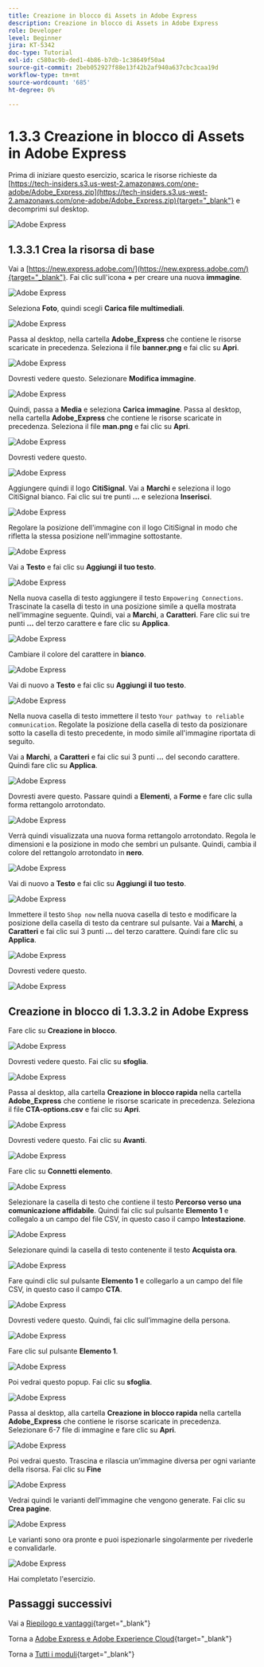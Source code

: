 ```yaml
---
title: Creazione in blocco di Assets in Adobe Express
description: Creazione in blocco di Assets in Adobe Express
role: Developer
level: Beginner
jira: KT-5342
doc-type: Tutorial
exl-id: c580ac9b-ded1-4b86-b7db-1c38649f50a4
source-git-commit: 2beb052927f88e13f42b2af940a637cbc3caa19d
workflow-type: tm+mt
source-wordcount: '685'
ht-degree: 0%

---
```


# 1.3.3 Creazione in blocco di Assets in Adobe Express

Prima di iniziare questo esercizio, scarica le risorse richieste da [https://tech-insiders.s3.us-west-2.amazonaws.com/one-adobe/Adobe_Express.zip](https://tech-insiders.s3.us-west-2.amazonaws.com/one-adobe/Adobe_Express.zip){target="_blank"} e decomprimi sul desktop.

![Adobe Express](./images/expressassets.png)

## 1.3.3.1 Crea la risorsa di base

Vai a [https://new.express.adobe.com/](https://new.express.adobe.com/){target="_blank"}. Fai clic sull&#39;icona **+** per creare una nuova **immagine**.

![Adobe Express](./images/expressbc0.png)

Seleziona **Foto**, quindi scegli **Carica file multimediali**.

![Adobe Express](./images/expressbc1.png)

Passa al desktop, nella cartella **Adobe_Express** che contiene le risorse scaricate in precedenza. Seleziona il file **banner.png** e fai clic su **Apri**.

![Adobe Express](./images/expressbc2.png)

Dovresti vedere questo. Selezionare **Modifica immagine**.

![Adobe Express](./images/expressbc3.png)

Quindi, passa a **Media** e seleziona **Carica immagine**. Passa al desktop, nella cartella **Adobe_Express** che contiene le risorse scaricate in precedenza. Seleziona il file **man.png** e fai clic su **Apri**.

![Adobe Express](./images/expressbc4.png)

Dovresti vedere questo.

![Adobe Express](./images/expressbc5.png)

Aggiungere quindi il logo **CitiSignal**. Vai a **Marchi** e seleziona il logo CitiSignal bianco. Fai clic sui tre punti **...** e seleziona **Inserisci**.

![Adobe Express](./images/expressbc6.png)

Regolare la posizione dell&#39;immagine con il logo CitiSignal in modo che rifletta la stessa posizione nell&#39;immagine sottostante.

![Adobe Express](./images/expressbc7.png)

Vai a **Testo** e fai clic su **Aggiungi il tuo testo**.

![Adobe Express](./images/expressbc7a.png)

Nella nuova casella di testo aggiungere il testo `Empowering Connections`. Trascinate la casella di testo in una posizione simile a quella mostrata nell&#39;immagine seguente. Quindi, vai a **Marchi**, a **Caratteri**. Fare clic sui tre punti **...** del terzo carattere e fare clic su **Applica**.

![Adobe Express](./images/expressbc8.png)

Cambiare il colore del carattere in **bianco**.

![Adobe Express](./images/expressbc9.png)

Vai di nuovo a **Testo** e fai clic su **Aggiungi il tuo testo**.

![Adobe Express](./images/expressbc10.png)

Nella nuova casella di testo immettere il testo `Your pathway to reliable communication`. Regolate la posizione della casella di testo da posizionare sotto la casella di testo precedente, in modo simile all&#39;immagine riportata di seguito.

Vai a **Marchi**, a **Caratteri** e fai clic sui 3 punti **...** del secondo carattere. Quindi fare clic su **Applica**.

![Adobe Express](./images/expressbc12.png)

Dovresti avere questo. Passare quindi a **Elementi**, a **Forme** e fare clic sulla forma rettangolo arrotondato.

![Adobe Express](./images/expressbc13.png)

Verrà quindi visualizzata una nuova forma rettangolo arrotondato. Regola le dimensioni e la posizione in modo che sembri un pulsante. Quindi, cambia il colore del rettangolo arrotondato in **nero**.

![Adobe Express](./images/expressbc14.png)

Vai di nuovo a **Testo** e fai clic su **Aggiungi il tuo testo**.

![Adobe Express](./images/expressbc15.png)

Immettere il testo `Shop now` nella nuova casella di testo e modificare la posizione della casella di testo da centrare sul pulsante. Vai a **Marchi**, a **Caratteri** e fai clic sui 3 punti **...** del terzo carattere. Quindi fare clic su **Applica**.

![Adobe Express](./images/expressbc16.png)

Dovresti vedere questo.

![Adobe Express](./images/expressbc17.png)

## Creazione in blocco di 1.3.3.2 in Adobe Express

Fare clic su **Creazione in blocco**.

![Adobe Express](./images/expressbc18.png)

Dovresti vedere questo. Fai clic su **sfoglia**.

![Adobe Express](./images/expressbc19.png)

Passa al desktop, alla cartella **Creazione in blocco rapida** nella cartella **Adobe_Express** che contiene le risorse scaricate in precedenza. Seleziona il file **CTA-options.csv** e fai clic su **Apri**.

![Adobe Express](./images/expressbc20.png)

Dovresti vedere questo. Fai clic su **Avanti**.

![Adobe Express](./images/expressbc21.png)

Fare clic su **Connetti elemento**.

![Adobe Express](./images/expressbc22.png)

Selezionare la casella di testo che contiene il testo **Percorso verso una comunicazione affidabile**. Quindi fai clic sul pulsante **Elemento 1** e collegalo a un campo del file CSV, in questo caso il campo **Intestazione**.

![Adobe Express](./images/expressbc23.png)

Selezionare quindi la casella di testo contenente il testo **Acquista ora**.

![Adobe Express](./images/expressbc24.png)

Fare quindi clic sul pulsante **Elemento 1** e collegarlo a un campo del file CSV, in questo caso il campo **CTA**.

![Adobe Express](./images/expressbc25.png)

Dovresti vedere questo. Quindi, fai clic sull’immagine della persona.

![Adobe Express](./images/expressbc26.png)

Fare clic sul pulsante **Elemento 1**.

![Adobe Express](./images/expressbc27.png)

Poi vedrai questo popup. Fai clic su **sfoglia**.

![Adobe Express](./images/expressbc28.png)

Passa al desktop, alla cartella **Creazione in blocco rapida** nella cartella **Adobe_Express** che contiene le risorse scaricate in precedenza. Selezionare 6-7 file di immagine e fare clic su **Apri**.

![Adobe Express](./images/expressbc29.png)

Poi vedrai questo. Trascina e rilascia un’immagine diversa per ogni variante della risorsa. Fai clic su **Fine**

![Adobe Express](./images/expressbc31.png)

Vedrai quindi le varianti dell’immagine che vengono generate. Fai clic su **Crea pagine**.

![Adobe Express](./images/expressbc32.png)

Le varianti sono ora pronte e puoi ispezionarle singolarmente per rivederle e convalidarle.

![Adobe Express](./images/expressbc33.png)

Hai completato l&#39;esercizio.

## Passaggi successivi

Vai a [Riepilogo e vantaggi](./summary.md){target="_blank"}

Torna a [Adobe Express e Adobe Experience Cloud](./express.md){target="_blank"}

Torna a [Tutti i moduli](./../../../overview.md){target="_blank"}